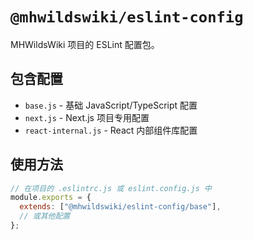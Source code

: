 # `@mhwildswiki/eslint-config`

MHWildsWiki 项目的 ESLint 配置包。

## 包含配置

- `base.js` - 基础 JavaScript/TypeScript 配置
- `next.js` - Next.js 项目专用配置  
- `react-internal.js` - React 内部组件库配置

## 使用方法

```js
// 在项目的 .eslintrc.js 或 eslint.config.js 中
module.exports = {
  extends: ["@mhwildswiki/eslint-config/base"],
  // 或其他配置
};
```
